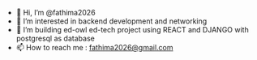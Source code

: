 - 👋 Hi, I’m @fathima2026
- 👀 I’m interested in backend development and networking
- 🌱 I’m building ed-owl ed-tech project using REACT and DJANGO with postgresql as database
- 📫 How to reach me : fathima2026@gmail.com

<!---
fathima2026/fathima2026 is a ✨ special ✨ repository because its `README.md` (this file) appears on your GitHub profile.
You can click the Preview link to take a look at your changes.
--->

